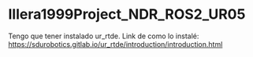 # Illera1999Project_NDR_ROS2_UR05

Tengo que tener instalado ur_rtde. Link de como lo instalé:
https://sdurobotics.gitlab.io/ur_rtde/introduction/introduction.html
